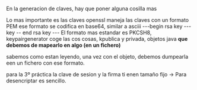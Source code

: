 En la generacion de claves, hay que poner alguna cosilla mas

Lo mas importante es las claves
	openssl maneja las claves con un formato PEM
	ese formato se codifica en base64, similar a asciii
	---begin rsa key --- key -- end rsa key ---
	El formato mas estandar es PKCSH8,
keypairgenerator coge las cos cosas, kpublica y privada, objetos java **que debemos de mapearlo en algo (en un fichero)**

sabemos como estan leyendo, una vez con el objeto, debemos dumpearla een un fichero con ese formato.


para la 3º práctica
la clave de sesion y la firma ti enen tamaño fijo -> Para desencriptar es sencillo.

